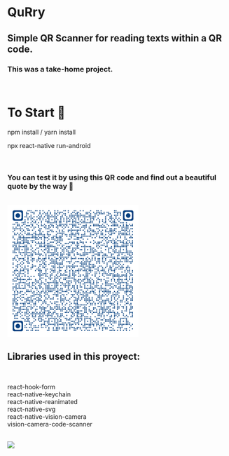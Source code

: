 # QuRry

## Simple QR Scanner for reading texts within a QR code.

### This was a take-home project.

<br/>

# To Start 🚀

npm install / yarn install

npx react-native run-android

<br/>

### You can test it by using this QR code and find out a beautiful quote by the way 💖

<br/>

<img src="./demo/QRtest.png" width="300"/>

<br/>

## Libraries used in this proyect:

<br/>

react-hook-form\
react-native-keychain\
react-native-reanimated\
react-native-svg\
react-native-vision-camera\
vision-camera-code-scanner

<br/>

<img src="./demo/QR-demo.gif" width="300"/>
